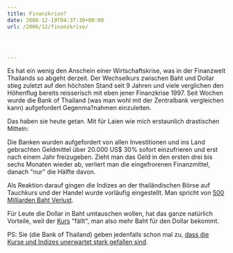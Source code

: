 ```yaml
---
title: Finanzkrise?
date: 2006-12-19T04:37:30+00:00
url: /2006/12/finanzkrise/




---
```

Es hat ein wenig den Anschein einer Wirtschaftskrise, was in der Finanzwelt Thailands so abgeht derzeit. Der Wechselkurs zwischen Baht und Dollar stieg zuletzt auf den höchsten Stand seit 9 Jahren und viele verglichen den Höhenflug bereits reisserisch mit eben jener Finanzkrise 1997. Seit Wochen wurde die Bank of Thailand (was man wohl mit der Zentralbank vergleichen kann) aufgefordert Gegenma?nahmen einzuleiten.

Das haben sie heute getan. Mit für Laien wie mich erstaunlich drastischen Mitteln:

Die Banken wurden aufgefordert von allen Investitionen und ins Land gebrachten Geldmittel über 20.000 US$ 30% sofort einzufrieren und erst nach einem Jahr freizugeben. Zieht man das Geld in den ersten drei bis sechs Monaten wieder ab, verliert man die eingefrorenen Finanzmittel, danach "nur" die Hälfte davon.

Als Reaktion darauf gingen die Indizes an der thailändischen Börse auf Tauchkurs und der Handel wurde vorläufig eingestellt. Man spricht von [500 Milliarden Baht Verlust][1].

Für Leute die Dollar in Baht umtauschen wollen, hat das ganze natürlich Vorteile, weil der [Kurs][2] "fällt", man also mehr Baht für den Dollar bekommt.

PS: Sie (die Bank of Thailand) geben jedenfalls schon mal zu, [dass die Kurse und Indizes unerwartet stark gefallen sind][3].

 [1]: http://www.nationmultimedia.com/2006/12/19/headlines/headlines_30021976.php
 [2]: /wechselkurs
 [3]: http://www.nationmultimedia.com/breakingnews/read.php?newsid=30021979
